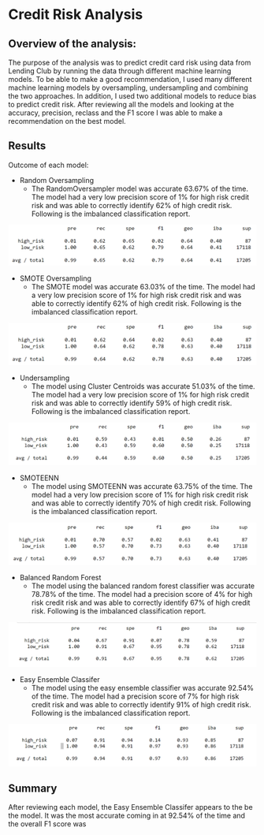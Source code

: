 # Credit Risk Analysis


## <b>Overview of the analysis:</b>

The purpose of the analysis was to predict credit card risk using data from Lending Club by running the data through different machine learning models.  To be able to make a good recommendation, I used many different machine learning models by oversampling, undersampling and combining the two approaches.  In addition, I used two additional models to reduce bias to predict credit risk.  After reviewing all the models and looking at the accuracy, precision, reclass and the F1 score I was able to make a recommendation on the best model.

## <b>Results</b>

Outcome of each model:
 - Random Oversampling
   - The RandomOversampler model was accurate 63.67% of the time. The model had a very low precision score of 1% for high risk credit risk and was able to correctly identify 62% of high credit risk.  Following is the imbalanced classification report.

![](/Resources/Naive.png)

 - SMOTE Oversampling
   - The SMOTE model was accurate 63.03% of the time. The model had a very low precision score of 1% for high risk credit risk and was able to correctly identify 62% of high credit risk.  Following is the imbalanced classification report.

![](/Resources/SMOTE.png)

 - Undersampling
   - The model using Cluster Centroids was accurate 51.03% of the time. The model had a very low precision score of 1% for high risk credit risk and was able to correctly identify 59% of high credit risk.  Following is the imbalanced classification report.

![](/Resources/Undersampling.png)

 - SMOTEENN
   - The model using SMOTEENN was accurate 63.75% of the time. The model had a very low precision score of 1% for high risk credit risk and was able to correctly identify 70% of high credit risk.  Following is the imbalanced classification report.

![](/Resources/combination.png)

 - Balanced Random Forest 
   - The model using the balanced random forest classifier was accurate 78.78% of the time. The model had a precision score of 4% for high risk credit risk and was able to correctly identify 67% of high credit risk.  Following is the imbalanced classification report.

![](/Resources/BalancedRandomForest.png)

 - Easy Ensemble Classifer
   - The model using the easy ensemble classifier was accurate 92.54% of the time. The model had a precision score of 7% for high risk credit risk and was able to correctly identify 91% of high credit risk.  Following is the imbalanced classification report.

![](/Resources/Adaboost.png)

## <b>Summary</b>
After reviewing each model, the Easy Ensemble Classifer appears to the be the model.  It was the most accurate coming in at 92.54% of the time and the overall F1 score was 
